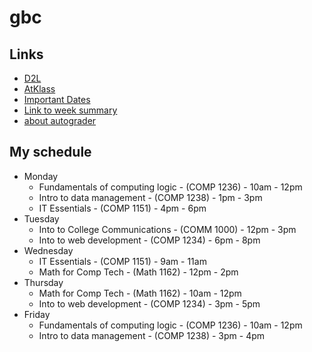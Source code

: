 # gbc
## Links
- [D2L](https://learn.georgebrown.ca)
- [AtKlass](https://app.atklass.com)
- [Important Dates](https://www.georgebrown.ca/current-students/important-dates?term=27246&category=131)
- [Link to week summary](comp1238.md)
- [about autograder](autograder_instructions.md)
## My schedule
- Monday
  - Fundamentals of computing logic - (COMP 1236) - 10am - 12pm
  - Intro to data management - (COMP 1238) - 1pm - 3pm
  - IT Essentials - (COMP 1151) - 4pm - 6pm
- Tuesday
  - Into to College Communications - (COMM 1000) - 12pm - 3pm
  - Into to web development - (COMP 1234) - 6pm - 8pm
- Wednesday
  - IT Essentials - (COMP 1151) - 9am - 11am
  - Math for Comp Tech - (Math 1162) - 12pm - 2pm
- Thursday
  - Math for Comp Tech - (Math 1162) - 10am - 12pm
  - Into to web development - (COMP 1234) - 3pm - 5pm
- Friday
  - Fundamentals of computing logic - (COMP 1236) - 10am - 12pm
  - Intro to data management - (COMP 1238) - 3pm - 4pm
